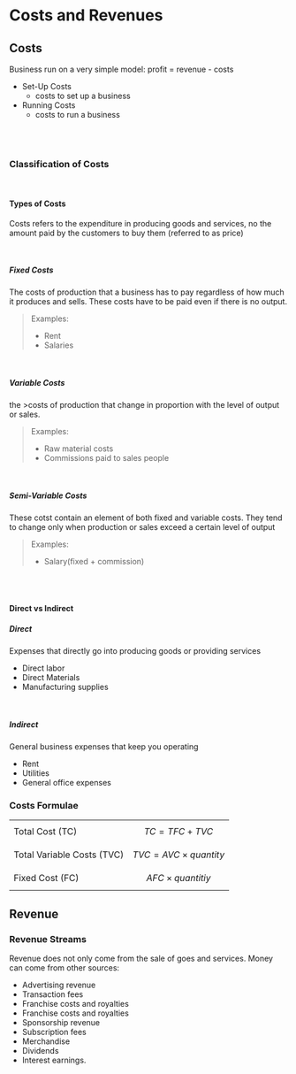 <script type="text/javascript" async src="https://cdnjs.cloudflare.com/ajax/libs/mathjax/2.7.5/MathJax.js?config=TeX-MML-AM_CHTML"></script>
<script type="text/javascript" async src="https://cdnjs.cloudflare.com/ajax/libs/mathjax/2.7.5/MathJax.js?config=TeX-MML-AM_CHTML"></script>
<script type="text/javascript" async src="https://cdnjs.cloudflare.com/ajax/libs/mathjax/2.7.5/MathJax.js?config=TeX-MML-AM_CHTML"></script>


# Costs and Revenues

## Costs

Business run on a very simple model: profit = revenue - costs

 - Set-Up Costs
	 - costs to set up a business
 - Running Costs
	 - costs to run a business

<br/><br/>

### Classification of Costs

<br/>

#### Types of Costs

Costs refers to the expenditure in producing goods and services, no the amount paid by the customers to buy them (referred to as price)

<br/>

##### Fixed Costs
The costs of production that a business has to pay regardless of how much it produces and sells. These costs have to be paid even if there is no output. 

>Examples:
> - Rent 
> - Salaries

<br/>

##### Variable Costs

the >costs of production that change in proportion with the level of output or sales.

>Examples: 
> - Raw material costs
> - Commissions paid to sales people

<br/>

##### Semi-Variable Costs

These cotst contain an element of both fixed and variable costs. They tend to change only when production or sales exceed a certain level of output

> Examples: 
> - Salary(fixed + commission)

<br/>
<br/>


#### Direct vs Indirect

##### Direct 
Expenses that directly go into producing goods or providing services
 - Direct labor
 - Direct Materials
 - Manufacturing supplies

<br/>

##### Indirect
General business expenses that keep you operating
 - Rent
 - Utilities
 - General office expenses



### Costs Formulae

|                            |                           |
| -------------------------- | ------------------------- |
| Total Cost (TC)            | $$TC = TFC + TVC$$        |
| Total Variable Costs (TVC) | $$TVC = AVC \times quantity $$ |
| Fixed Cost (FC)            | $$AFC \times quantitiy$$       |




## Revenue

### Revenue Streams

Revenue does not only come from the sale of goes and services. Money can come from other sources: 

 - Advertising revenue
 - Transaction fees
 - Franchise costs and royalties
 - Franchise costs and royalties
 - Sponsorship revenue
 - Subscription fees
 - Merchandise
 - Dividends
 - Interest earnings.



